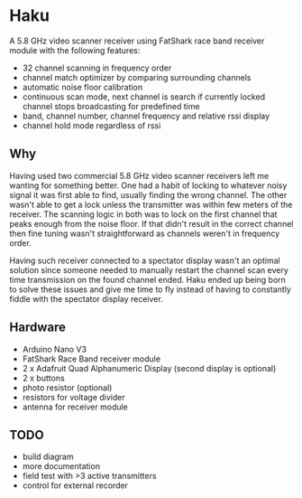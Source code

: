 # Haku
A 5.8 GHz video scanner receiver using FatShark race band receiver module with the following features:

 * 32 channel scanning in frequency order
 * channel match optimizer by comparing surrounding channels
 * automatic noise floor calibration
 * continuous scan mode, next channel is search if currently locked channel stops broadcasting for predefined time
 * band, channel number, channel frequency and relative rssi display
 * channel hold mode regardless of rssi

## Why
Having used two commercial 5.8 GHz video scanner receivers left me wanting for something better. One had a habit of locking to whatever noisy signal it was first able to find, usually finding the wrong channel. The other wasn't able to get a lock unless the transmitter was within few meters of the receiver. The scanning logic in both was to lock on the first channel that peaks enough from the noise floor. If that didn't result in the correct channel then fine tuning wasn't straightforward as channels weren't in frequency order.

Having such receiver connected to a spectator display wasn't an optimal solution since someone needed to manually restart the channel scan every time transmission on the found channel ended. Haku ended up being born to solve these issues and give me time to fly instead of having to constantly fiddle with the spectator display receiver.

## Hardware

 * Arduino Nano V3
 * FatShark Race Band receiver module
 * 2 x Adafruit Quad Alphanumeric Display (second display is optional)
 * 2 x buttons
 * photo resistor (optional)
 * resistors for voltage divider
 * antenna for receiver module

## TODO

 * build diagram
 * more documentation
 * field test with >3 active transmitters
 * control for external recorder

